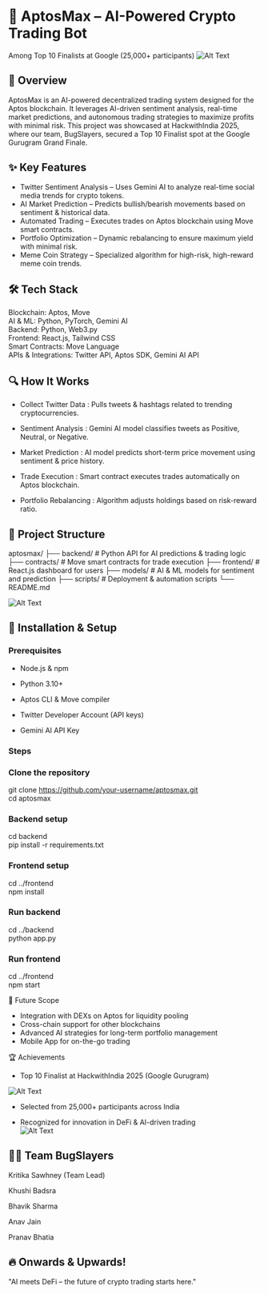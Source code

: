 # 🚀 AptosMax – AI-Powered Crypto Trading Bot
Among Top 10 Finalists at Google (25,000+ participants)
![Alt Text](./images%20for%20readme/kritikagoogle.png) <br> 

## 📌 Overview
AptosMax is an AI-powered decentralized trading system designed for the Aptos blockchain. It leverages AI-driven sentiment analysis, real-time market predictions, and autonomous trading strategies to maximize profits with minimal risk.
This project was showcased at HackwithIndia 2025, where our team, BugSlayers, secured a Top 10 Finalist spot at the Google Gurugram Grand Finale.

## ✨ Key Features

- Twitter Sentiment Analysis – Uses Gemini AI to analyze real-time social media trends for crypto tokens.
- AI Market Prediction – Predicts bullish/bearish movements based on sentiment & historical data.
- Automated Trading – Executes trades on Aptos blockchain using Move smart contracts.
- Portfolio Optimization – Dynamic rebalancing to ensure maximum yield with minimal risk.
- Meme Coin Strategy – Specialized algorithm for high-risk, high-reward meme coin trends.

## 🛠 Tech Stack

Blockchain: Aptos, Move <br> 
AI & ML: Python, PyTorch, Gemini AI <br> 
Backend: Python, Web3.py <br> 
Frontend: React.js, Tailwind CSS <br> 
Smart Contracts: Move Language <br> 
APIs & Integrations: Twitter API, Aptos SDK, Gemini AI API <br> 

## 🔍 How It Works

- Collect Twitter Data : Pulls tweets & hashtags related to trending cryptocurrencies.

- Sentiment Analysis : Gemini AI model classifies tweets as Positive, Neutral, or Negative.

- Market Prediction : AI model predicts short-term price movement using sentiment & price history.

- Trade Execution : Smart contract executes trades automatically on Aptos blockchain.

- Portfolio Rebalancing : Algorithm adjusts holdings based on risk-reward ratio.

## 📂 Project Structure
aptosmax/
├── backend/        # Python API for AI predictions & trading logic
├── contracts/      # Move smart contracts for trade execution
├── frontend/       # React.js dashboard for users
├── models/         # AI & ML models for sentiment and prediction
├── scripts/        # Deployment & automation scripts
└── README.md <br>

![Alt Text](./images%20for%20readme/badge.png) <br> 

## 🚀 Installation & Setup
### Prerequisites

- Node.js & npm

- Python 3.10+

- Aptos CLI & Move compiler

- Twitter Developer Account (API keys)

- Gemini AI API Key
### Steps

### Clone the repository
git clone https://github.com/your-username/aptosmax.git <br>
cd aptosmax <br>

### Backend setup
cd backend <br>
pip install -r requirements.txt <br>

### Frontend setup
cd ../frontend <br>
npm install <br>

### Run backend
cd ../backend <br>
python app.py <br>

### Run frontend
cd ../frontend <br>
npm start <br>

🎯 Future Scope

- Integration with DEXs on Aptos for liquidity pooling
- Cross-chain support for other blockchains
- Advanced AI strategies for long-term portfolio management
- Mobile App for on-the-go trading

🏆 Achievements

- Top 10 Finalist at HackwithIndia 2025 (Google Gurugram) <br>

![Alt Text](./images%20for%20readme/achivements.png) <br> 

- Selected from 25,000+ participants across India <br>

- Recognized for innovation in DeFi & AI-driven trading <br>
![Alt Text](./images%20for%20readme/team.png) <br> 

## 👩‍💻 Team BugSlayers

Kritika Sawhney (Team Lead) <br>

Khushi Badsra  <br>

Bhavik Sharma  <br>

Anav Jain  <br>

Pranav Bhatia  <br>

## 🔥 Onwards & Upwards!

"AI meets DeFi – the future of crypto trading starts here."
